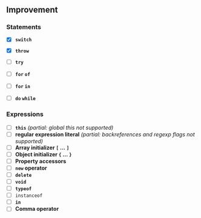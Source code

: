 ## Improvement


### Statements

- [x] **`switch`**
- [x] **`throw`**
- [ ] **`try`**
- [ ] **`for` `of`**
- [ ] **`for` `in`**
- [ ] **`do` `while`**


### Expressions
- [ ] **`this`** _(partial: global this not supported)_
- [ ] **regular expression literal** _(partial: backreferences and regexp flags not supported)_
- [ ] **Array initializer `[` ... `]`** 
- [ ] **Object initializer `{` ... `}`**
- [ ] **Property accessors**
- [ ] **`new` operator**
- [ ] **`delete`**
- [ ] **`void`**
- [ ] **`typeof`**
- [ ] `instanceof`
- [ ] **`in`**
- [ ] **Comma operator**
